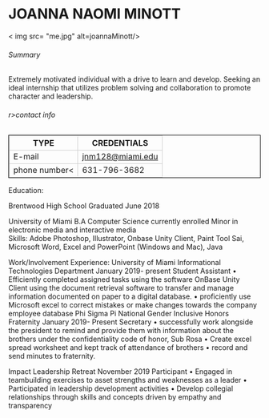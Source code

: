 <!DOCTYPR html>

   <meta charset="utf.8">

<title>Quorra's Software Shack</title>
<style>
td,th{border: 1px solid#CCC;}
table{border: 1px solid black;}
</style>
</head>
<body>
	<h1>JOANNA NAOMI MINOTT</h1>
	

< img src= "me.jpg" alt=joannaMinott/>	
<h6>Summary</h6> 
<p> Extremely motivated individual with a drive to learn and develop. Seeking an ideal internship that utilizes problem solving and collaboration to promote character and leadership.</p>


<h6>r>contact info</h6>
<table>
<tr>
<th> TYPE</th>
<th> CREDENTIALS</th>
</tr>
<tr>
<td>E-mail</td>
<td><a href="https://outlook.office.com/mail/inbox"> jnm128@miami.edu</a></td> 
</tr>
<tr>
<td>phone number<</td>
<td>631-796-3682</td>
</tr>
</table>

Education:

Brentwood High School                 						Graduated June 2018
										                                        
University of Miami
B.A Computer Science     									       currently enrolled 
Minor in electronic media and interactive media								                                                                                                                                                   
Skills: 
Adobe Photoshop, Illustrator, Onbase Unity Client, Paint Tool Sai, Microsoft Word, Excel and PowerPoint
(Windows and Mac), Java 

Work/Involvement Experience:
University of Miami Informational Technologies Department                                      January 2019- present
Student Assistant 
•	Efficiently completed assigned tasks using the software OnBase Unity Client using the document retrieval software to transfer and manage information documented on paper to a digital database.
•	proficiently use Microsoft excel to correct mistakes or make changes towards the company employee database
Phi Sigma Pi National Gender Inclusive Honors Fraternity       			        January 2019- Present 
Secretary
•	successfully work alongside the president to remind and provide them with information about the brothers under the confidentiality code of honor, Sub Rosa
•	Create excel spread worksheet and kept track of attendance of brothers
•	record and send minutes to fraternity. 



Impact Leadership Retreat						                              November 2019
Participant
•	Engaged in teambuilding exercises to asset strengths and weaknesses as a leader
•	Participated in leadership development activities 
•	Develop collegial relationships through skills and concepts driven by empathy and transparency















</body>
</html>
